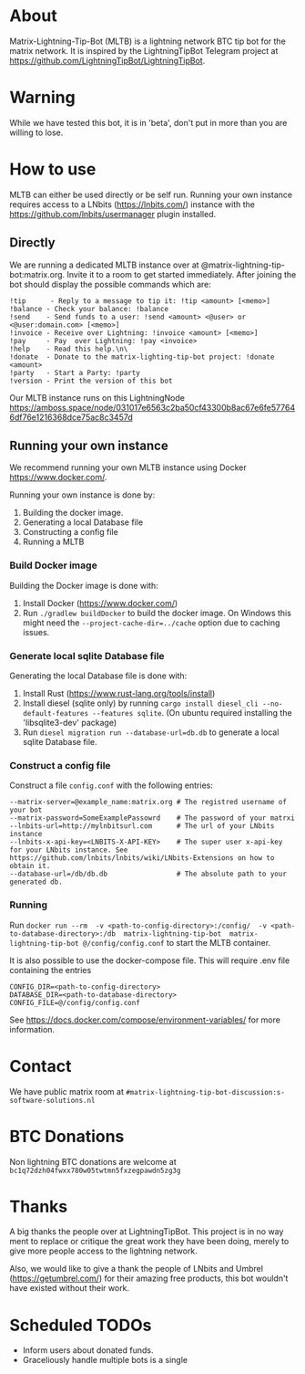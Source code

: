 # About
Matrix-Lightning-Tip-Bot (MLTB) is a lightning network BTC tip bot for the matrix network. It is inspired by the LightningTipBot Telegram project at https://github.com/LightningTipBot/LightningTipBot.

# Warning
While we have tested this bot, it is in 'beta', don't put in more than you are willing to lose.

# How to use
MLTB can either be used directly or be self run. Running your own instance requires access to a LNbits (https://lnbits.com/) instance with the https://github.com/lnbits/usermanager plugin installed.

## Directly
We are running a dedicated MLTB instance over at @matrix-lightning-tip-bot:matrix.org. Invite it to a room to get started immediately. After joining the bot should display the possible commands which are:

```
!tip      - Reply to a message to tip it: !tip <amount> [<memo>]
!balance - Check your balance: !balance
!send    - Send funds to a user: !send <amount> <@user> or <@user:domain.com> [<memo>]
!invoice - Receive over Lightning: !invoice <amount> [<memo>]
!pay     - Pay  over Lightning: !pay <invoice>
!help    - Read this help.\n\
!donate  - Donate to the matrix-lighting-tip-bot project: !donate <amount>
!party   - Start a Party: !party
!version - Print the version of this bot
```

Our MLTB instance runs on this LightningNode https://amboss.space/node/031017e6563c2ba50cf43300b8ac67e6fe577646df76e1216368dce75ac8c3457d

## Running your own instance
We recommend running your own MLTB instance using Docker https://www.docker.com/. 

Running your own instance is done by:
1. Building the docker image.
2. Generating a local Database file
3. Constructing a config file
4. Running a MLTB

### Build Docker image
Building the Docker image is done with:
1. Install Docker (https://www.docker.com/)
2. Run `./gradlew buildDocker`  to build the docker image. On Windows this might need the `--project-cache-dir=../cache` option due to caching issues.

### Generate local sqlite Database file
Generating the local Database file is done with:
1. Install Rust (https://www.rust-lang.org/tools/install)
2. Install diesel (sqlite only) by running `cargo install diesel_cli --no-default-features --features sqlite`. (On ubuntu required installing the 'libsqlite3-dev' package) 
3. Run `diesel migration run --database-url=db.db` to generate a local sqlite Database file.

### Construct a config file
Construct a file `config.conf` with the following entries:
```
--matrix-server=@example_name:matrix.org # The registred username of your bot
--matrix-password=SomeExamplePassowrd    # The password of your matrxi
--lnbits-url=http://mylnbitsurl.com      # The url of your LNbits instance  
--lnbits-x-api-key=<LNBITS-X-API-KEY>    # The super user x-api-key for your LNbits instance. See https://github.com/lnbits/lnbits/wiki/LNbits-Extensions on how to obtain it.  
--database-url=/db/db.db                 # The absolute path to your generated db.
```

### Running
Run `docker run --rm  -v <path-to-config-directory>:/config/  -v <path-to-database-directory>:/db  matrix-lightning-tip-bot  matrix-lightning-tip-bot @/config/config.conf` to start the MLTB container. 

It is also possible to use the docker-compose file. This will require .env file containing the entries 
```
CONFIG_DIR=<path-to-config-directory>
DATABASE_DIR=<path-to-database-directory>
CONFIG_FILE=@/config/config.conf
```
See https://docs.docker.com/compose/environment-variables/ for more information.

# Contact 
We have public matrix room at `#matrix-lightning-tip-bot-discussion:s-software-solutions.nl`

# BTC Donations
Non lightning BTC donations are welcome at `bc1q72dzh04fwxx780w05twtmn5fxzegpawdn5zg3g`

# Thanks
A big thanks the people over at LightningTipBot. This project is in no way ment to replace or critique the great work they have been doing, merely to give more people access to the lightning network.

Also, we would like to give a thank the people of LNbits and Umbrel (https://getumbrel.com/) for their amazing free products, this bot wouldn't have existed without their work.  

# Scheduled TODOs
- Inform users about donated funds.
- Graceliously handle multiple bots is a single
